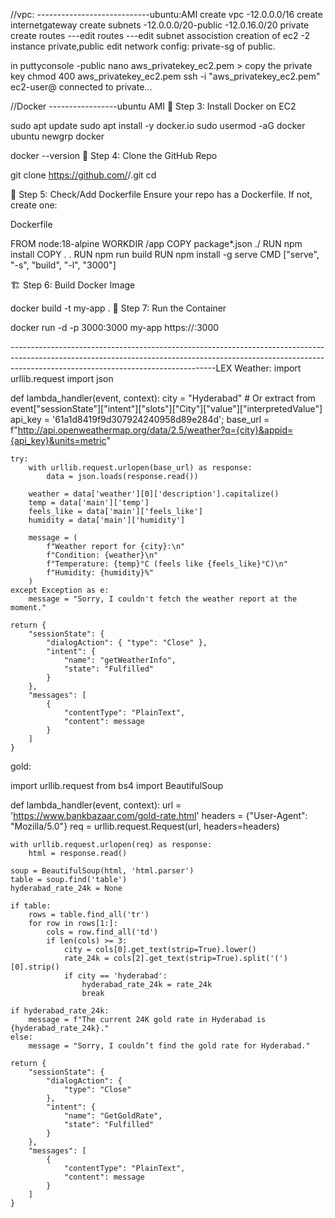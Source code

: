//vpc: ----------------------------ubuntu:AMI
create vpc -12.0.0.0/16 
create internetgateway
create subnets -12.0.0.0/20-public
                -12.0.16.0/20 private
create routes
---edit routes
---edit subnet associstion
creation of ec2 -2 instance private,public edit network config: private-sg of public.

in puttyconsole -public nano aws_privatekey_ec2.pem > copy the private key
chmod 400 aws_privatekey_ec2.pem
ssh -i "aws_privatekey_ec2.pem" ec2-user@<EC2-PUBLIC-IP>
 connected to private...


 //Docker -----------------ubuntu AMI
🐳 Step 3: Install Docker on EC2

sudo apt update
sudo apt install -y docker.io
sudo usermod -aG docker ubuntu
newgrp docker



docker --version
🧬 Step 4: Clone the GitHub Repo

git clone https://github.com/<your-username>/<your-repo>.git
cd <your-repo>

📄 Step 5: Check/Add Dockerfile
Ensure your repo has a Dockerfile. If not, create one:

Dockerfile


FROM node:18-alpine
WORKDIR /app
COPY package*.json ./
RUN npm install
COPY . .
RUN npm run build
RUN npm install -g serve
CMD ["serve", "-s", "build", "-l", "3000"]

🏗 Step 6: Build Docker Image

docker build -t my-app .
🚀 Step 7: Run the Container

docker run -d -p 3000:3000 my-app
https://<ec2-ip>:3000
















---------------------------------------------------------------------------------------------------------------------------------------------------------------------------------------------------------------LEX
Weather:
import urllib.request
import json

def lambda_handler(event, context):
    city = "Hyderabad"  # Or extract from event["sessionState"]["intent"]["slots"]["City"]["value"]["interpretedValue"]
    api_key = '61a1d8419f9d307924240958d89e284d';
    base_url = f"http://api.openweathermap.org/data/2.5/weather?q={city}&appid={api_key}&units=metric"

    try:
        with urllib.request.urlopen(base_url) as response:
            data = json.loads(response.read())

        weather = data['weather'][0]['description'].capitalize()
        temp = data['main']['temp']
        feels_like = data['main']['feels_like']
        humidity = data['main']['humidity']

        message = (
            f"Weather report for {city}:\n"
            f"Condition: {weather}\n"
            f"Temperature: {temp}°C (feels like {feels_like}°C)\n"
            f"Humidity: {humidity}%"
        )
    except Exception as e:
        message = "Sorry, I couldn't fetch the weather report at the moment."

    return {
        "sessionState": {
            "dialogAction": { "type": "Close" },
            "intent": {
                "name": "getWeatherInfo",
                "state": "Fulfilled"
            }
        },
        "messages": [
            {
                "contentType": "PlainText",
                "content": message
            }
        ]
    }








gold:

import urllib.request
from bs4 import BeautifulSoup

def lambda_handler(event, context):
    url = 'https://www.bankbazaar.com/gold-rate.html'
    headers = {"User-Agent": "Mozilla/5.0"}
    req = urllib.request.Request(url, headers=headers)

    with urllib.request.urlopen(req) as response:
        html = response.read()

    soup = BeautifulSoup(html, 'html.parser')
    table = soup.find('table')
    hyderabad_rate_24k = None

    if table:
        rows = table.find_all('tr')
        for row in rows[1:]:
            cols = row.find_all('td')
            if len(cols) >= 3:
                city = cols[0].get_text(strip=True).lower()
                rate_24k = cols[2].get_text(strip=True).split('(')[0].strip()
                if city == 'hyderabad':
                    hyderabad_rate_24k = rate_24k
                    break

    if hyderabad_rate_24k:
        message = f"The current 24K gold rate in Hyderabad is {hyderabad_rate_24k}."
    else:
        message = "Sorry, I couldn’t find the gold rate for Hyderabad."

    return {
        "sessionState": {
            "dialogAction": {
                "type": "Close"
            },
            "intent": {
                "name": "GetGoldRate",
                "state": "Fulfilled"
            }
        },
        "messages": [
            {
                "contentType": "PlainText",
                "content": message
            }
        ]
    }
